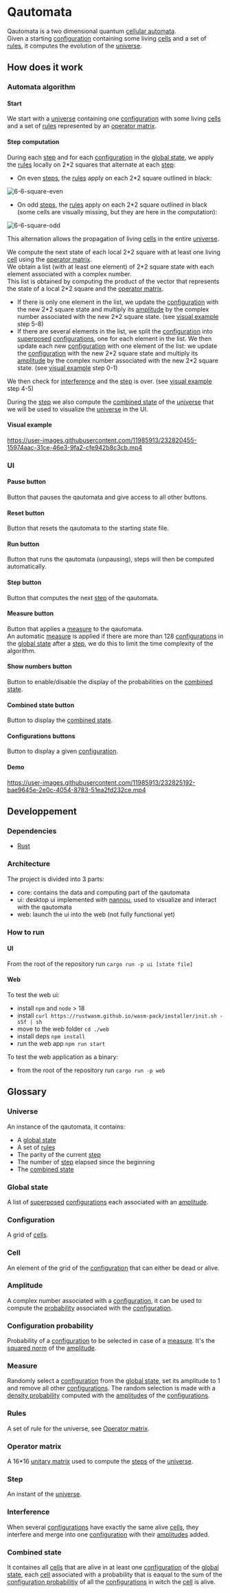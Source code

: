 # Qautomata
Qautomata is a two dimensional quantum [cellular automata](https://en.wikipedia.org/wiki/Cellular_automaton).  
Given a starting [configuration](#configuration) containing some living [cells](#cell) and a set of [rules](#rules), it computes the evolution of the [universe](#universe).

## How does it work

### Automata algorithm

#### Start
We start with a [universe](#universe) containing one [configuration](#configuration) with some living [cells](#cell) and a set of [rules](#rules) represented by an [operator matrix](#operator-matrix).

#### Step computation
During each [step](#step) and for each [configuration](#configuration) in the [global state](#global-state), we apply the [rules](#rules) locally on 2\*2 squares that alternate at each [step](#step):  
- On even [steps](#step), the [rules](#rules) apply on each 2\*2 square outlined in black:

![6-6-square-even](https://user-images.githubusercontent.com/11985913/232360559-3c87237f-855a-4c30-b6da-a0201eb273a2.png)

- On odd [steps](#step), the [rules](#rules) apply on each 2\*2 square outlined in black (some cells are visually missing, but they are here in the computation):

![6-6-square-odd](https://user-images.githubusercontent.com/11985913/232360353-cb827f1c-4d44-4276-81c5-b4e3baee3549.png)

This alternation allows the propagation of living [cells](#cell) in the entire [universe](#universe).

We compute the next state of each local 2\*2 square with at least one living [cell](#cell) using the [operator matrix](#operator-matrix).  
We obtain a list (with at least one element) of 2\*2 square state with each element associated with a complex number.  
This list is obtained by computing the product of the vector that represents the state of a local 2\*2 square and the [operator matrix](#operator-matrix).  
- If there is only one element in the list, we update the [configuration](#configuration) with the new 2\*2 square state and multiply its [amplitude](#amplitude) by the complex number associated with the new 2\*2 square state. (see [visual example](#visual-example) step 5-8)
- If there are several elements in the list, we split the [configuration](#configuration) into [superposed](https://en.wikipedia.org/wiki/Quantum_superposition) [configurations](#configuration), one for each element in the list. We then update each new [configuration](#configuration) with one element of the list: we update the [configuration](#configuration) with the new 2\*2 square state and multiply its [amplitude](#amplitude) by the complex number associated with the new 2\*2 square state. (see [visual example](#visual-example) step 0-1)

We then check for [interference](#interference) and the [step](#step) is over. (see [visual example](#visual-example) step 4-5)

During the [step](#step) we also compute the [combined state](#combined-state) of the [universe](#universe) that we will be used to visualize the [universe](#universe) in the UI.

#### Visual example
https://user-images.githubusercontent.com/11985913/232820455-15974aac-31ce-46e3-9fa2-cfe942b8c3cb.mp4

### UI

#### Pause button
Button that pauses the qautomata and give access to all other buttons.

#### Reset button
Button that resets the qautomata to the starting state file.

#### Run button
Button that runs the qautomata (unpausing), steps will then be computed automatically.

#### Step button
Button that computes the next [step](#step) of the qautomata.

#### Measure button
Button that applies a [measure](#measure) to the qautomata.  
An automatic [measure](#measure) is applied if there are more than 128 [configurations](#configuration) in the [global state](#global-state) after a [step](#step), we do this to limit the time complexity of the algorithm.

#### Show numbers button
Button to enable/disable the display of the probabilities on the [combined state](#combined-state).

#### Combined state button
Button to display the [combined state](#combined-state).

#### Configurations buttons
Button to display a given [configuration](#configuration).

#### Demo
https://user-images.githubusercontent.com/11985913/232825192-bae9645e-2e0c-4054-8783-51ea2fd232ce.mp4

## Developpement

### Dependencies
- [Rust](https://www.rust-lang.org/tools/install)

### Architecture
The project is divided into 3 parts:
- core: contains the data and computing part of the qautomata
- ui: desktop ui implemented with [nannou](https://nannou.cc/), used to visualize and interact with the qautomata
- web: launch the ui into the web (not fully functional yet)

### How to run

#### UI
From the root of the repository run `cargo run -p ui [state file]`

#### Web
To test the web ui:
- install `npm` and `node` > 18
- install `curl https://rustwasm.github.io/wasm-pack/installer/init.sh -sSf | sh`
- move to the web folder `cd ./web`
- install deps `npm install`
- run the web app `npm run start`

To test the web application as a binary:
- from the root of the repository run `cargo run -p web`

## Glossary

### Universe
An instance of the qautomata, it contains:
- A [global state](#global-state)
- A set of [rules](#rules)
- The parity of the current [step](#step)
- The number of [step](#step) elapsed since the beginning
- The [combined state](#combined-state)

### Global state
A list of [superposed](https://en.wikipedia.org/wiki/Quantum_superposition) [configurations](#configuration) each associated with an [amplitude](#amplitude).

### Configuration
A grid of [cells](#cell).

### Cell
An element of the grid of the [configuration](#configuration) that can either be dead or alive.

### Amplitude
A complex number associated with a [configuration](#configuration), it can be used to compute the [probability](#configuration-probability) associated with the [configuration](#configuration).

### Configuration probability
Probability of a [configuration](#configuration) to be selected in case of a [measure](#measure). It's the [squared norm](https://en.wikipedia.org/wiki/Norm_(mathematics)) of the [amplitude](#amplitude).

### Measure
Randomly select a [configuration](#configuration) from the [global state](#global-state), set its amplitude to 1 and remove all other [configurations](#configuration). The random selection is made with a [density probability](#configuration-probability) computed with the [amplitudes](#amplitude) of the [configurations](#configuration).

### Rules
A set of rule for the universe, see [Operator matrix](#operator-matrix).

### Operator matrix
A 16\*16 [unitary matrix](https://en.wikipedia.org/wiki/Unitary_matrix) used to compute the [steps](#step) of the [universe](#universe).   

### Step
An instant of the [universe](#universe).

### Interference
When several [configurations](#configuration) have exactly the same alive [cells](#cell), they interfere and merge into one [configuration](#configuration) with their [amplitudes](#amplitude) added.

### Combined state
It containes all [cells](#cell) that are alive in at least one [configuration](#configuration) of the [global state](#global-state), each [cell](#cell) associated with a probability that is eaqual to the sum of the [configuration probabilitiy](#configuration-probability) of all the [configurations](#configuration) in witch the [cell](#cell) is alive.
